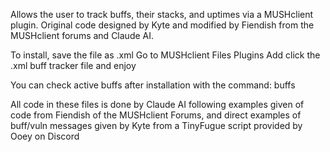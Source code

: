 Allows the user to track buffs, their stacks, and uptimes via a MUSHclient plugin. Original code designed by Kyte and modified by Fiendish from the MUSHclient forums and Claude AI.

To install, save the file as .xml
Go to MUSHclient
Files
Plugins
Add
click the .xml buff tracker file
and enjoy

You can check active buffs after installation with the command: buffs


All code in these files is done by Claude AI following examples given of code from Fiendish of the MUSHclient Forums, and direct examples of buff/vuln messages given by Kyte from a TinyFugue script provided by Ooey on Discord
